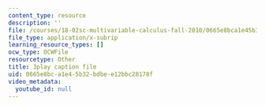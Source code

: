 ```yaml
---
content_type: resource
description: ''
file: /courses/18-02sc-multivariable-calculus-fall-2010/0665e8bca1e45b32bdbee12bbc28178f_BefxsWy1HqY.vtt
file_type: application/x-subrip
learning_resource_types: []
ocw_type: OCWFile
resourcetype: Other
title: 3play caption file
uid: 0665e8bc-a1e4-5b32-bdbe-e12bbc28178f
video_metadata:
  youtube_id: null
---
```

